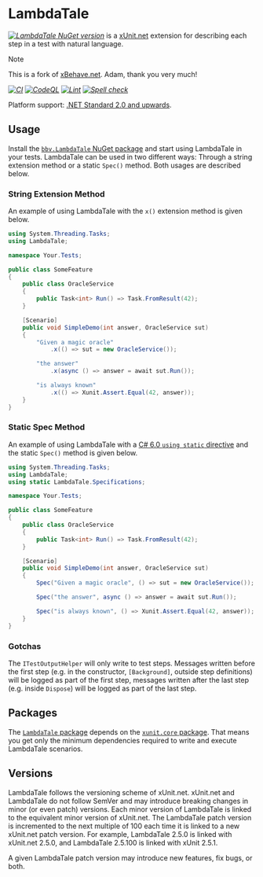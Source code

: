 # LambdaTale

_[![LambdaTale NuGet version](https://img.shields.io/nuget/v/bbv.LambdaTale?label=bbv.LambdaTale)](https://www.nuget.org/packages/bbv.LambdaTale)_ is a [xUnit.net](https://github.com/xunit/xunit) extension for describing each step in a test with natural language.

> [!NOTE]
> This is a fork of [xBehave.net](https://github.com/adamralph/xbehave.net). Adam, thank you very much!

_[![CI](https://github.com/bbvch/LambdaTale/workflows/.github/workflows/ci.yml/badge.svg)](https://github.com/bbvch/LambdaTale/actions?query=workflow%3A.github%2Fworkflows%2Fci.yml)_
_[![CodeQL](https://github.com/bbvch/LambdaTale/workflows/.github/workflows/codeql-analysis.yml/badge.svg)](https://github.com/bbvch/LambdaTale/actions?query=workflow%3A.github%2Fworkflows%2Fcodeql-analysis.yml)_
_[![Lint](https://github.com/bbvch/LambdaTale/workflows/.github/workflows/lint.yml/badge.svg)](https://github.com/bbvch/LambdaTale/actions?query=workflow%3A.github%2Fworkflows%2Flint.yml)_
_[![Spell check](https://github.com/bbvch/LambdaTale/workflows/.github/workflows/spell-check.yml/badge.svg)](https://github.com/bbvch/LambdaTale/actions?query=workflow%3A.github%2Fworkflows%2Fspell-check.yml)_

Platform support: [.NET Standard 2.0 and upwards](https://docs.microsoft.com/en-us/dotnet/standard/net-standard).

## Usage

Install the [`bbv.LambdaTale` NuGet package](https://www.nuget.org/packages/bbv.LambdaTale) and start using LambdaTale in your tests.
LambdaTale can be used in two different ways: Through a string extension method or a static `Spec()` method. Both usages are described below.

### String Extension Method

An example of using LambdaTale with the `x()` extension method is given below.

```csharp
using System.Threading.Tasks;
using LambdaTale;

namespace Your.Tests;

public class SomeFeature
{
    public class OracleService
    {
        public Task<int> Run() => Task.FromResult(42);
    }

    [Scenario]
    public void SimpleDemo(int answer, OracleService sut)
    {
        "Given a magic oracle"
            .x(() => sut = new OracleService());

        "the answer"
            .x(async () => answer = await sut.Run());

        "is always known"
            .x(() => Xunit.Assert.Equal(42, answer));
    }
}
```

### Static Spec Method

An example of using LambdaTale with a [C# 6.0 `using static` directive](https://learn.microsoft.com/en-us/dotnet/csharp/language-reference/keywords/using-directive#static-modifier) and the static `Spec()` method is given below.

```csharp
using System.Threading.Tasks;
using LambdaTale;
using static LambdaTale.Specifications;

namespace Your.Tests;

public class SomeFeature
{
    public class OracleService
    {
        public Task<int> Run() => Task.FromResult(42);
    }

    [Scenario]
    public void SimpleDemo(int answer, OracleService sut)
    {
        Spec("Given a magic oracle", () => sut = new OracleService());

        Spec("the answer", async () => answer = await sut.Run());

        Spec("is always known", () => Xunit.Assert.Equal(42, answer));
    }
}
```

### Gotchas

The `ITestOutputHelper` will only write to test steps. Messages written before the first step (e.g. in the constructor, `[Background]`, outside step definitions) will be logged as part of the first step, messages written after the last step (e.g. inside `Dispose`) will be logged as part of the last step.

## Packages

The [`LambdaTale` package](https://www.nuget.org/packages/bbv.LambdaTale) depends on the [`xunit.core` package](https://www.nuget.org/packages/xunit.core/). That means you get only the minimum dependencies required to write and execute LambdaTale scenarios.

## Versions

LambdaTale follows the versioning scheme of xUnit.net. xUnit.net and LambdaTale do not follow SemVer and may introduce breaking changes in minor (or even patch) versions. Each minor version of LambdaTale is linked to the equivalent minor version of xUnit.net. The LambdaTale patch version is incremented to the next multiple of 100 each time it is linked to a new xUnit.net patch version. For example, LambdaTale 2.5.0 is linked with xUnit.net 2.5.0, and LambdaTale 2.5.100 is linked with xUnit 2.5.1.

A given LambdaTale patch version may introduce new features, fix bugs, or both.
